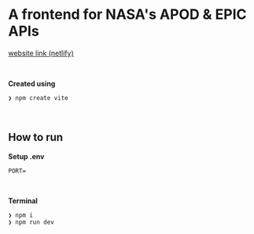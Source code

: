 # A frontend for NASA's APOD & EPIC APIs

[website link (netlify)](https://6636453ade3491fb7bd87d06--apod-epic.netlify.app/)

</br>

**Created using**
```terminal
❯ npm create vite
```

</br>

## How to run

**Setup .env**
```
PORT=
```

</br>

**Terminal**
```
❯ npm i
❯ npm run dev
```
